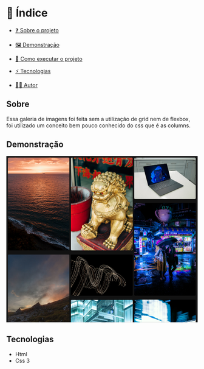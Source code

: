 # 📖 Índice
* <a href="#-Sobre">❓ Sobre o projeto</a>
* <a href="#-Demonstração">🖼 Demonstração</a>
* <a href="#-Como-executar-o-projeto">🚀 Como executar o projeto</a>

* <a href="#-Tecnologias">⚡ Tecnologias</a>
* <a href="#-Autor">🙋‍♂️ Autor</a>


## Sobre
 Essa galeria de imagens foi feita sem a utilização de grid nem de flexbox, foi utilizado um conceito bem pouco conhecido do css que é as columns.


## Demonstração
<img src="assets/galeria.png">

## Tecnologias
- Html
- Css 3